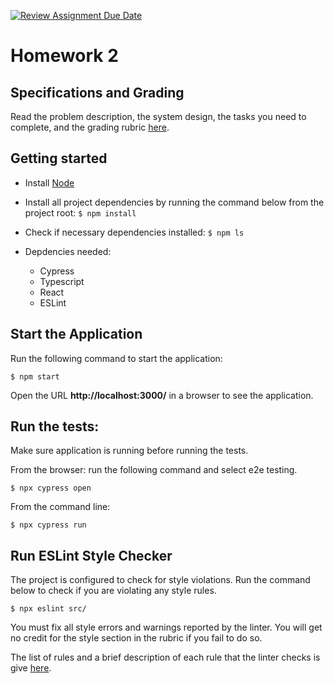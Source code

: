 [![Review Assignment Due Date](https://classroom.github.com/assets/deadline-readme-button-22041afd0340ce965d47ae6ef1cefeee28c7c493a6346c4f15d667ab976d596c.svg)](https://classroom.github.com/a/6BUZVSuI)
# Homework 2

## Specifications and Grading

Read the problem description, the system design, the tasks you need to complete, and the grading rubric [here](https://northeastern-my.sharepoint.com/:w:/g/personal/j_mitra_northeastern_edu/EVF_LZ0NQaJDvFosoCJY2P4Bv6TPwRmQsxKfTp-KnjG3EA?e=xeepJV).


## Getting started

- Install [Node](https://nodejs.org/en/download/package-manager)
- Install all project dependencies by running the command below from the project root:
    `$ npm install`
- Check if necessary dependencies installed:
    `$ npm ls`

- Depdencies needed:
    - Cypress
    - Typescript
    - React
    - ESLint

## Start the Application

Run the following command to start the application:

`$ npm start`

Open the URL __http://localhost:3000/__ in a browser to see the application.

## Run the tests:

Make sure application is running before running the tests.

From the browser: run the following command and select e2e testing.

`$ npx cypress open`

From the command line:

`$ npx cypress run`

## Run ESLint Style Checker

The project is configured to check for style violations. Run the command below to check if you are violating any style rules.

`$ npx eslint src/`

You must fix all style errors and warnings reported by the linter. You will get no credit for the style section in the rubric if you fail to do so.

The list of rules and a brief description of each rule that the linter checks is give [here](https://typescript-eslint.io/rules).